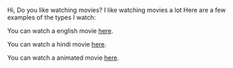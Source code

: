 Hi, Do you like watching movies?
I like watching movies a lot
Here are a few examples of the types I watch:

You can watch a english movie [here](https://github.com/tanmay-kavathekar/create-your-own-adventure/tree/mystory/Watch_movies/english_movie).

You can watch a hindi movie [here](https://github.com/tanmay-kavathekar/create-your-own-adventure/tree/mystory/Watch_movies/hindi_movie).

You can watch a animated movie [here](https://github.com/tanmay-kavathekar/create-your-own-adventure/tree/mystory/Watch_movies/animated_movie).
